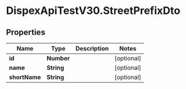 # DispexApiTestV30.StreetPrefixDto

## Properties

Name | Type | Description | Notes
------------ | ------------- | ------------- | -------------
**id** | **Number** |  | [optional] 
**name** | **String** |  | [optional] 
**shortName** | **String** |  | [optional] 


